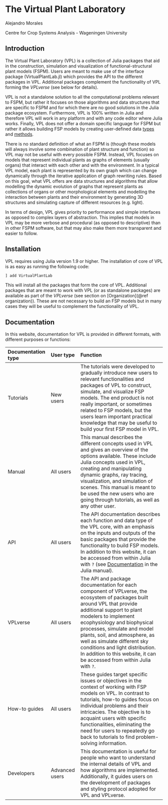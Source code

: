 # The Virtual Plant Laboratory

Alejandro Morales

Centre for Crop Systems Analysis - Wageningen University


## Introduction

The Virtual Plant Laboratory (VPL) is a collection of Julia packages that aid in the
construction, simulation and visualization of functional-structural plant models (FSPM).
Users are meant to make use of the interface package (VirtualPlantLab.jl) which provides the
API to the different packages in VPL. Additional packages complement the functionality of VPL
forming the *VPLverse* (see below for details).

VPL is not a standalone solution to all the computational problems relevant to FSPM,
but rather it focuses on those algorithms and data structures that are specific to
FSPM and for which there are no good solutions in the Julia package ecosystem.
Furthermore, VPL is 100% written in Julia and therefore VPL will work in any
platform and with any code editor where Julia works. Finally, VPL does not offer
a domain specific language for FSPM but rather it allows building FSP models by
creating user-defined data [types](https://docs.julialang.org/en/v1/manual/types/)
and [methods](https://docs.julialang.org/en/v1/manual/methods/).

There is no standard definition of what an FSPM is (though these models will
always involve some combination of plant structure and function) so VPL may
not be useful with every possible FSPM. Instead, VPL focuses on
models that represent individual plants as graphs of elements (usually organs)
that interact with each other and with the environment. In a typical VPL model,
each plant is represented by its own graph which can change dynamically through
the iterative application of graph rewriting rules. Based on this goal, what VPL
offers are data structures and algorithms that allow modelling the dynamic evolution
of graphs that represent plants as collections of organs or other morphological elements and
modelling the interaction between plants and their environment by generating 3D structures
and simulating capture of different resources (e.g. light).

In terms of design, VPL gives priority to performance and simple interfaces as
opposed to complex layers of abstraction. This implies that models in VPL may
be more verbose and procedural (as opposed to descriptive) than in other FSPM
software, but that may also make them more transparent and easier to follow.

## Installation

VPL requires using Julia version 1.9 or higher. The installation of core of VPL is as
easy as running the following code:

```julia
] add VirtualPlantLab
```

This will install all the packages that form the core of VPL. Additional packages that are meant to work with VPL (or
as standalone packages) are available as part of the *VPLverse* (see section on
[Organization](@ref organization)). These are not necessary to build an FSP models but in
many cases they will be useful to complement the functionality of VPL.

## Documentation

In this website, documentation for VPL is provided in different formats, with different purposes or functions:

| Documentation type | User type | Function |
|:---|:---|:---|
| Tutorials | New users | The tutorials were developed to gradually introduce new users to relevant functionalities and packages of VPL to construct, simulate, and visualize FSP models. The end product is not really important, or sometimes related to FSP models, but the users learn important practical knowledge that may be useful to build your first FSP model in VPL. |
| Manual | All users | This manual describes the different concepts used in VPL and gives an overview of the options available. These include Julia concepts used in VPL, creating and manipulating dynamic graphs, ray tracing, visualization, and simulation of scenes. This manual is meant to be used the new users who are going through tutorials, as well as any other user. |
| API | All users | The API documentation describes each function and data type of the VPL core, with an emphasis on the inputs and outputs of the basic packages that provide the functionality to build FSP models. In addition to this website, it can be accessed from within Julia with `?` (see [Documentation](https://docs.julialang.org/en/v1/manual/documentation/) in the Julia manual). |
| VPLverse | All users | The API and package documentation for each component of VPLverse, the ecosystem of packages built around VPL that provide additional support to plant modelers to implement ecophysiology and biophysical processes, simulate and model plants, soil, and atmosphere, as well as simulate different sky conditions and light distribution. In addition to this website, it can be accessed from within Julia with `?`. |
| How-to guides | All users | These guides target specific issues or objectives in the context of working with FSP models on VPL. In contrast to tutorials, how-to guides focus on individual problems and their intricacies. The objective is to acquaint users with specific functionalities, eliminating the need for users to repeatedly go back to tutorials to find problem-solving information. |
| Developers | Advanced users | This documentation is useful for people who want to understand the internal details of VPL and how algorithms are implemented. Additionally, it guides users on the development of packages and styling protocol adopted for VPL and VPLverse. |
